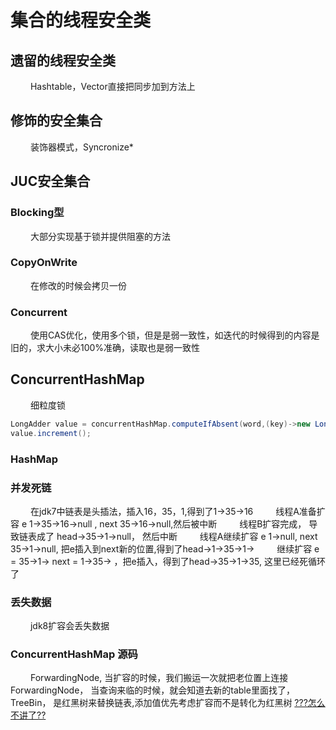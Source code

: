 
# 集合的线程安全类
## 遗留的线程安全类
&emsp;&emsp; Hashtable，Vector直接把同步加到方法上
## 修饰的安全集合
&emsp;&emsp; 装饰器模式，Syncronize*
## JUC安全集合
### Blocking型
&emsp;&emsp; 大部分实现基于锁并提供阻塞的方法
<!--more-->
### CopyOnWrite
&emsp;&emsp; 在修改的时候会拷贝一份
### Concurrent
&emsp;&emsp; 使用CAS优化，使用多个锁，但是是弱一致性，如迭代的时候得到的内容是旧的，求大小未必100%准确，读取也是弱一致性
## ConcurrentHashMap
&emsp;&emsp; 细粒度锁
```java
LongAdder value = concurrentHashMap.computeIfAbsent(word,(key)->new LongAdder());
value.increment();
```
### HashMap
### 并发死链
&emsp;&emsp; 在jdk7中链表是头插法，插入16，35，1,得到了1->35->16
&emsp;&emsp; 线程A准备扩容 e 1->35->16->null ,  next 35->16->null,然后被中断
&emsp;&emsp; 线程B扩容完成， 导致链表成了 head->35->1->null， 然后中断
&emsp;&emsp; 线程A继续扩容 e 1->null, next 35->1->null, 把e插入到next新的位置,得到了head->1->35->1->
&emsp;&emsp; 继续扩容 e = 35->1-> next = 1->35-> ，把e插入，得到了head->35->1->35, 这里已经死循环了
### 丢失数据
&emsp;&emsp; jdk8扩容会丢失数据

### ConcurrentHashMap 源码
&emsp;&emsp; ForwardingNode, 当扩容的时候，我们搬运一次就把老位置上连接ForwardingNode， 当查询来临的时候，就会知道去新的table里面找了，
&emsp;&emsp; TreeBin， 是红黑树来替换链表,添加值优先考虑扩容而不是转化为红黑树
[???怎么不讲了??](https://www.bilibili.com/video/BV16J411h7Rd?p=281)

